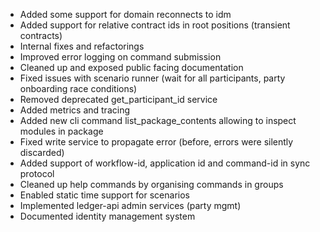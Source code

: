 * Added some support for domain reconnects to idm
* Added support for relative contract ids in root positions (transient contracts)
* Internal fixes and refactorings
* Improved error logging on command submission
* Cleaned up and exposed public facing documentation
* Fixed issues with scenario runner (wait for all participants, party onboarding
  race conditions)
* Removed deprecated get_participant_id service
* Added metrics and tracing
* Added new cli command list_package_contents allowing to inspect modules in package
* Fixed write service to propagate error (before, errors were silently discarded)
* Added support of workflow-id, application id and command-id in sync protocol
* Cleaned up help commands by organising commands in groups
* Enabled static time support for scenarios
* Implemented ledger-api admin services (party mgmt)
* Documented identity management system